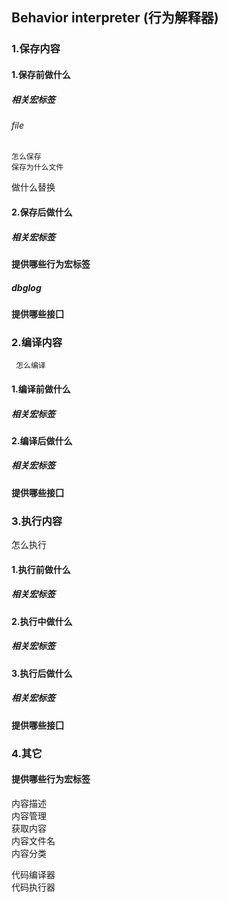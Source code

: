 ## Behavior interpreter (行为解释器)  
  
### 1.保存内容  
#### 1.保存前做什么
##### 相关宏标签  
###### file   
    怎么保存  
    保存为什么文件  
  
做什么替换  
#### 2.保存后做什么  
##### 相关宏标签  
#### 提供哪些行为宏标签  
##### dbglog  
#### 提供哪些接囗  
  
### 2.编译内容   
     怎么编译  
#### 1.编译前做什么  
##### 相关宏标签  
#### 2.编译后做什么  
##### 相关宏标签  
#### 提供哪些接囗  
  
### 3.执行内容    
怎么执行  
#### 1.执行前做什么  
##### 相关宏标签  
#### 2.执行中做什么  
##### 相关宏标签  
#### 3.执行后做什么  
##### 相关宏标签  
#### 提供哪些接囗  
### 4.其它  
#### 提供哪些行为宏标签  
内容描述  
内容管理  
获取内容  
内容文件名  
内容分类  
  
  
代码编译器  
代码执行器  